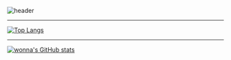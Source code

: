 ![header](https://capsule-render.vercel.app/api?type=soft&text=안녕하세요%20%F0%9F%A4%97&color=BBCBD2&fontSize=30&fontColor=FCFCFC)

---

[![Top Langs](https://github-readme-stats.vercel.app/api/top-langs/?username=wonna-0830)](https://github.com/anuraghazra/github-readme-stats)

---

[![wonna's GitHub stats](https://github-readme-stats.vercel.app/api?username=wonna-0830)](https://github.com/anuraghazra/github-readme-stats)
